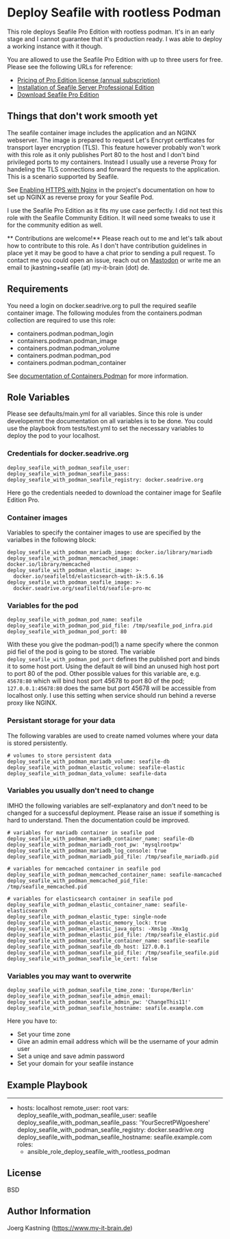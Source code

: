 Deploy Seafile with rootless Podman
===================================

This role deploys Seafile Pro Edition with rootless podman.
It's in an early stage and I cannot guarantee that it's production ready.
I was able to deploy a working instance with it though.

You are allowed to use the Seafile Pro Edition with up to three users for free. Please see the following URLs for reference:

  * [Pricing of Pro Edition license (annual subscription)](https://www.seafile.com/en/product/private_server/)
  * [Installation of Seafile Server Professional Edition](https://manual.seafile.com/docker/pro-edition/deploy_seafile_pro_with_docker/)
  * [Download Seafile Pro Edition](https://customer.seafile.com/downloads/)    

Things that don't work smooth yet
---------------------------------

The seafile container image includes the application and an NGINX webserver. The image is prepared to request Let's Encrypt certficates for transport layer encryption (TLS). This feature however probably won't work with this role as it only publishes Port 80 to the host and I don't bind privileged ports to my containers. Instead I usually use a reverse Proxy for handeling the TLS connections and forward the requests to the application. This is a scenario supported by Seafile.

See [Enabling HTTPS with Nginx](https://manual.seafile.com/deploy/https_with_nginx/) in the project's documentation on how to set up NGINX as reverse proxy for your Seafile Pod.

I use the Seafile Pro Edition as it fits my use case perfectly. I did not test this role with the Seafile Community Edition. It will need some tweaks to use it for the community edition as well.

** Contributions are welcome!** Please reach out to me and let's talk about how to contribute to this role. As I don't have contribution guidelines in place yet it may be good to have a chat prior to sending a pull request. To contact me you could open an issue, reach out on [Mastodon](https://social.anoxinon.de/@Tronde) or write me an email to jkastning+seafile (at) my-it-brain (dot) de.

Requirements
------------

You need a login on docker.seadrive.org to pull the required seafile container image.
The following modules from the containers.podman collection are required to use this role:
  * containers.podman.podman_login
  * containers.podman.podman_image
  * containers.podman.podman_volume
  * containers.podman.podman_pod
  * containers.podman.podman_container

See [documentation of Containers.Podman](https://docs.ansible.com/ansible/latest/collections/containers/podman/index.html) for more information.

Role Variables
--------------

Please see defaults/main.yml for all variables. Since this role is under developemnt the documentation on all variables is to be done. You could use the playbook from tests/test.yml to set the necessary variables to deploy the pod to your localhost.

### Credentials for docker.seadrive.org

~~~
deploy_seafile_with_podman_seafile_user:
deploy_seafile_with_podman_seafile_pass:
deploy_seafile_with_podman_seafile_registry: docker.seadrive.org
~~~

Here go the credentials needed to download the container image for Seafile Edition Pro.

### Container images

Variables to specify the container images to use are specified by the varialbes in the following block:

~~~
deploy_seafile_with_podman_mariadb_image: docker.io/library/mariadb
deploy_seafile_with_podman_memcached_image: docker.io/library/memcached
deploy_seafile_with_podman_elastic_image: >-
  docker.io/seafileltd/elasticsearch-with-ik:5.6.16
deploy_seafile_with_podman_seafile_image: >-
  docker.seadrive.org/seafileltd/seafile-pro-mc
~~~

### Variables for the pod

~~~
deploy_seafile_with_podman_pod_name: seafile
deploy_seafile_with_podman_pod_pid_file: /tmp/seafile_pod_infra.pid
deploy_seafile_with_podman_pod_port: 80
~~~

With these you give the podman-pod(1) a name specify where the conmon pid fiel of the pod is going to be stored. The variable `deploy_seafile_with_podman_pod_port` defines the published port and binds it to some host port. Using the default `80` will bind an unused high host port to port 80 of the pod. Other possible values for this variable are, e.g. `45678:80` which will bind host port 45678 to port 80 of the pod; `127.0.0.1:45678:80` does the same but port 45678 will be accessible from localhost only. I use this setting when service should run behind a reverse proxy like NGINX.

### Persistant storage for your data

The following varables are used to create named volumes where your data is stored persistently.

~~~
# volumes to store persistent data
deploy_seafile_with_podman_mariadb_volume: seafile-db
deploy_seafile_with_podman_elastic_volume: seafile-elastic
deploy_seafile_with_podman_data_volume: seafile-data
~~~

### Variables you usually don't need to change

IMHO the following variables are self-explanatory and don't need to be changed for a successful deployment. Please raise an issue if something is hard to understand. Then the documentation could be improved.

~~~
# variables for mariadb container in seafile pod
deploy_seafile_with_podman_mariadb_container_name: seafile-db
deploy_seafile_with_podman_mariadb_root_pw: 'mysqlrootpw'
deploy_seafile_with_podman_mariadb_log_console: true
deploy_seafile_with_podman_mariadb_pid_file: /tmp/seafile_mariadb.pid

# variables for memcached container in seafile pod
deploy_seafile_with_podman_memcached_container_name: seafile-mamcached
deploy_seafile_with_podman_memcached_pid_file: /tmp/seafile_memcached.pid

# variables for elasticsearch container in seafile pod
deploy_seafile_with_podman_elastic_container_name: seafile-elasticsearch
deploy_seafile_with_podman_elastic_type: single-node
deploy_seafile_with_podman_elastic_memory_lock: true
deploy_seafile_with_podman_elastic_java_opts: -Xms1g -Xmx1g
deploy_seafile_with_podman_elastic_pid_file: /tmp/seafile_elastic.pid
deploy_seafile_with_podman_seafile_container_name: seafile-seafile
deploy_seafile_with_podman_seafile_db_host: 127.0.0.1
deploy_seafile_with_podman_seafile_pid_file: /tmp/seafile_seafile.pid
deploy_seafile_with_podman_seafile_le_cert: false
~~~

### Variables you may want to overwrite

~~~
deploy_seafile_with_podman_seafile_time_zone: 'Europe/Berlin'
deploy_seafile_with_podman_seafile_admin_email:
deploy_seafile_with_podman_seafile_admin_pw: 'ChangeThis11!'
deploy_seafile_with_podman_seafile_hostname: seafile.example.com
~~~

Here you have to:

  * Set your time zone
  * Give an admin email address which will be the username of your admin user
  * Set a uniqe and save admin password
  * Set your domain for your seafile instance

Example Playbook
----------------

---
- hosts: localhost
  remote_user: root
  vars:
    deploy_seafile_with_podman_seafile_user: seafile
    deploy_seafile_with_podman_seafile_pass: 'YourSecretPWgoeshere'
    deploy_seafile_with_podman_seafile_registry: docker.seadrive.org
    deploy_seafile_with_podman_seafile_hostname: seafile.example.com
  roles:
    - ansible_role_deploy_seafile_with_rootless_podman

License
-------

BSD

Author Information
------------------

Joerg Kastning (https://www.my-it-brain.de)
